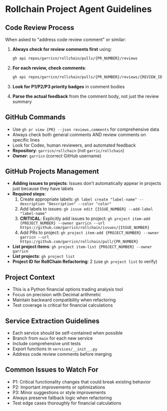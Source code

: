 # Rollchain Project Agent Guidelines

## Code Review Process
When asked to "address code review comment" or similar:

1. **Always check for review comments first** using:
   ```bash
   gh api repos/garricn/rollchain/pulls/{PR_NUMBER}/reviews
   ```

2. **For each review, check comments**:
   ```bash
   gh api repos/garricn/rollchain/pulls/{PR_NUMBER}/reviews/{REVIEW_ID}/comments
   ```

3. **Look for P1/P2/P3 priority badges** in comment bodies

4. **Parse the actual feedback** from the comment body, not just the review summary

## GitHub Commands
- Use `gh pr view {PR} --json reviews,comments` for comprehensive data
- Always check both general comments AND review comments on specific lines
- Look for Codex, human reviewers, and automated feedback
- **Repository**: `garricn/rollchain` (not `garric/rollchain`)
- **Owner**: `garricn` (correct GitHub username)

## GitHub Projects Management
- **Adding issues to projects**: Issues don't automatically appear in projects just because they have labels
- **Required steps**:
  1. Create appropriate labels: `gh label create "label-name" --description "Description" --color "color"`
  2. Add labels to issues: `gh issue edit {ISSUE_NUMBER} --add-label "label-name"`
  3. **CRITICAL**: Explicitly add issues to project: `gh project item-add {PROJECT_NUMBER} --owner garricn --url https://github.com/garricn/rollchain/issues/{ISSUE_NUMBER}`
  4. Add PRs to project: `gh project item-add {PROJECT_NUMBER} --owner garricn --url https://github.com/garricn/rollchain/pull/{PR_NUMBER}`
- **List project items**: `gh project item-list {PROJECT_NUMBER} --owner garricn`
- **List projects**: `gh project list`
- **Project ID for RollChain Refactoring**: 2 (use `gh project list` to verify)

## Project Context
- This is a Python financial options trading analysis tool
- Focus on precision with Decimal arithmetic
- Maintain backward compatibility when refactoring
- Test coverage is critical for financial calculations

## Service Extraction Guidelines
- Each service should be self-contained when possible
- Branch from `main` for each new service
- Include comprehensive unit tests
- Export functions in `services/__init__.py`
- Address code review comments before merging

## Common Issues to Watch For
- P1: Critical functionality changes that could break existing behavior
- P2: Important improvements or optimizations
- P3: Minor suggestions or style improvements
- Always preserve fallback logic when refactoring
- Test edge cases thoroughly for financial calculations
